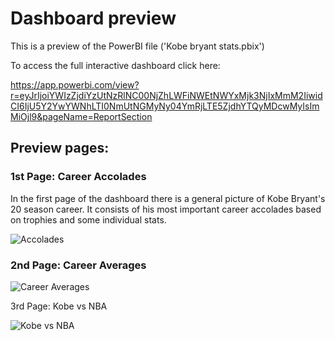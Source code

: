 # Dashboard preview

This is a preview of the PowerBI file ('Kobe bryant stats.pbix')

To access the full interactive dashboard click here:
 
https://app.powerbi.com/view?r=eyJrIjoiYWIzZjdiYzUtNzRlNC00NjZhLWFiNWEtNWYxMjk3NjIxMmM2IiwidCI6IjU5Y2YwYWNhLTI0NmUtNGMyNy04YmRjLTE5ZjdhYTQyMDcwMyIsImMiOjl9&pageName=ReportSection

## Preview pages:

### 1st Page: Career Accolades

In the first page of the dashboard there is a general picture of Kobe Bryant's 20 season career. It consists of his most important career accolades based on trophies and some individual stats.


![Accolades](https://user-images.githubusercontent.com/72921465/115162733-c6cc5b80-a0ad-11eb-8da9-af64c0e6fd27.PNG)

### 2nd Page: Career Averages

![Career Averages](https://user-images.githubusercontent.com/72921465/117574478-e6bbd180-b0e5-11eb-94ca-c51f1e3af785.PNG)

3rd Page: Kobe vs NBA
 
![Kobe vs NBA](https://user-images.githubusercontent.com/72921465/117574518-18349d00-b0e6-11eb-99a5-a4b87299b4d0.PNG)

